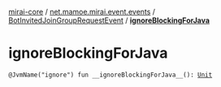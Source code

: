 [mirai-core](../../index.md) / [net.mamoe.mirai.event.events](../index.md) / [BotInvitedJoinGroupRequestEvent](index.md) / [__ignoreBlockingForJava__](./__ignore-blocking-for-java__.md)

# __ignoreBlockingForJava__

`@JvmName("ignore") fun __ignoreBlockingForJava__(): `[`Unit`](https://kotlinlang.org/api/latest/jvm/stdlib/kotlin/-unit/index.html)